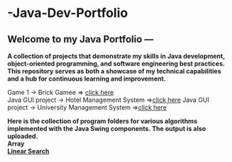 # -Java-Dev-Portfolio
## Welcome to my Java Portfolio — 
**A collection of projects that demonstrate my skills in Java development, object-oriented programming, and software engineering best practices. This repository serves as both a showcase of my technical capabilities and a hub for continuous learning and improvement.**

 Game 1 ->   Brick Gamee =>  [click here](https://github.com/Code-Eagl/-Java-Dev-Portfolio/tree/c33875bc0c573915255b10ff7202171a1ddf28a8/BrickGame)<br>
Java GUI project -> Hotel Management System =>[click here](https://github.com/Code-Eagl/Hotel-Management-System-Java-.git)
Java GUI project -> University Management System =>[click here](https://github.com/Code-Eagl/university-management-system.git)

**Here is the collection of program folders for various algorithms implemented with the Java Swing components. The output is also uploaded.**<br>
**Array**<br>
**[Linear Search](https://github.com/Code-Eagl/-Java-Dev-Portfolio/tree/8287fc188276ce5357ae1c6381d80d93af411bee/Algorithms/Array/Linear%20Search)**

